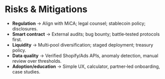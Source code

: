 # Risks & Mitigations

- **Regulation** → Align with MiCA; legal counsel; stablecoin policy; disclosures.
- **Smart contract** → External audits; bug bounty; battle‑tested protocols first.
- **Liquidity** → Multi‑pool diversification; staged deployment; treasury policy.
- **Data quality** → Verified Shopify/Ads APIs, anomaly detection, manual review over thresholds.
- **Adoption/education** → Simple UX, calculator, partner‑led onboarding, case studies.
